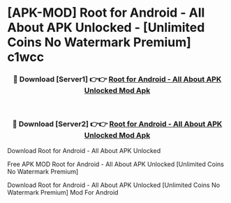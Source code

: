 # [APK-MOD] Root for Android - All About APK Unlocked - [Unlimited Coins No Watermark Premium] c1wcc



<div align="center">
<h3>🔴 Download [Server1] 👉👉 <a href="https://momento.my/?title=Root_for_Android_-_All_About_APK_Unlocked">Root for Android - All About APK Unlocked Mod Apk</a></h3><br>

<h3>🔴 Download [Server2] 👉👉 <a href="https://momento.my/?title=Root_for_Android_-_All_About_APK_Unlocked">Root for Android - All About APK Unlocked Mod Apk</a></h3>
</div>



Download Root for Android - All About APK Unlocked 

Free APK MOD Root for Android - All About APK Unlocked [Unlimited Coins No Watermark Premium]

Download Root for Android - All About APK Unlocked [Unlimited Coins No Watermark Premium] Mod For Android
